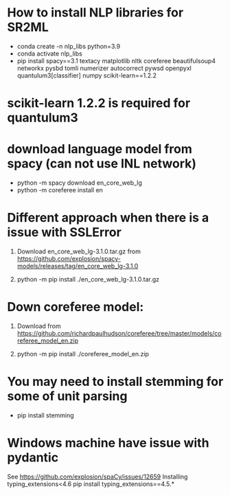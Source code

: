 # How to install NLP libraries for SR2ML
- conda create -n nlp_libs python=3.9
- conda activate nlp_libs
- pip install spacy==3.1 textacy matplotlib nltk coreferee beautifulsoup4 networkx pysbd tomli numerizer autocorrect pywsd openpyxl quantulum3[classifier] numpy scikit-learn==1.2.2

# scikit-learn 1.2.2 is required for quantulum3

# download language model from spacy (can not use INL network)
- python -m spacy download en_core_web_lg
- python -m coreferee install en

# Different approach when there is a issue with SSLError
1. Download en_core_web_lg-3.1.0.tar.gz from https://github.com/explosion/spacy-models/releases/tag/en_core_web_lg-3.1.0

2. python -m pip install ./en_core_web_lg-3.1.0.tar.gz

# Down coreferee model:
1. Download from https://github.com/richardpaulhudson/coreferee/tree/master/models/coreferee_model_en.zip

2. python -m pip install ./coreferee_model_en.zip


# You may need to install stemming for some of unit parsing
- pip install stemming

# Windows machine have issue with pydantic
See https://github.com/explosion/spaCy/issues/12659
Installing typing_extensions<4.6
pip install typing_extensions==4.5.*
